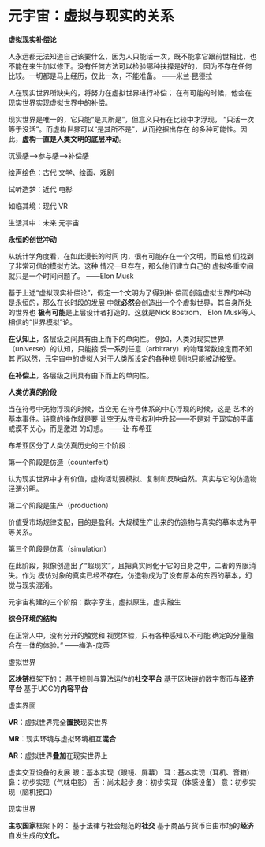 # 元宇宙：虚拟与现实的关系


**虚拟现实补偿论**

人永远都无法知道自己该要什么，因为人只能活一次，既不能拿它跟前世相比，也不能在来生加以修正。没有任何方法可以检验哪种抉择是好的， 因为不存在任何比较。一切都是马上经历，仅此一次，不能准备。 ——米兰·昆德拉

人在现实世界所缺失的，将努力在虚拟世界进行补偿； 在有可能的时候，他会在现实世界实现虚拟世界中的补偿。

现实世界是唯一的，它只能“是其所是”，但意义只有在比较中才浮现， “只活一次等于没活”。而虚构世界可以“是其所不是”，从而挖掘出存在 的多种可能性。因此，**虚构一直是人类文明的底层冲动**。

沉浸感—>参与感—>补偿感

绘声绘色：古代 文学、绘画、戏剧

试听造梦：近代 电影

如临其境：现代 VR

生活其中：未来 元宇宙

**永恒的创世冲动**

从统计学角度看，在如此漫长的时间 内，很有可能存在一个文明，而且他 们找到了非常可信的模拟方法。这种 情况一旦存在，那么他们建立自己的 虚拟多重空间就只是一个时间问题了。 ——Elon Musk

基于上述“虚拟现实补偿论”，假定一个文明为了得到补 偿而创造虚拟世界的冲动是永恒的，那么在长时段的发展 中就**必然**会创造出一个个虚拟世界，其自身所处的世界也 **极有可能**是上层设计者打造的。这就是Nick Bostrom、 Elon Musk等人相信的“世界模拟”论。

**在认知上**，各层级之间具有由上而下的单向性。 例如，人类对现实世界（universe）的认知，只能接 受一系列任意（arbitrary）的物理常数设定而不知其 所以然，元宇宙中的虚拟人对于人类所设定的各种规 则也只能被动接受。

**在补偿上**，各层级之间具有由下而上的单向性。

**人类仿真的阶段**

当在符号中无物浮现的时候，当空无 在符号体系的中心浮现的时候，这是 艺术的基本事件。诗意的操作就是要 让空无从符号权利中升起——不是对 于现实的平庸或漠不关心，而是激进 的幻想。 ——让·布希亚

布希亚区分了人类仿真历史的三个阶段：

第一个阶段是仿造（counterfeit）

认为现实世界中才有价值，虚构活动要模拟、复制和反映自然。真实与它的仿造物泾渭分明。

第二个阶段是生产（production）

价值受市场规律支配，目的是盈利。大规模生产出来的仿造物与真实的摹本成为平等关系。

第三个阶段是仿真（simulation）

在此阶段，拟像创造出了“超现实”，且把真实同化于它的自身之中，二者的界限消失。作为 模仿对象的真实已经不存在，仿造物成为了没有原本的东西的摹本，幻觉与现实混淆。

元宇宙构建的三个阶段：数字孪生，虚拟原生，虚实融生

**综合环境的结构**

在正常人中，没有分开的触觉和 视觉体验，只有各种感知以不可能 确定的分量融合在一体的体验。” ——梅洛-庞蒂

虚拟世界

**区块链**框架下的： 基于规则与算法运作的**社交平台** 基于区块链的数字货币与**经济平台** 基于UGC的**内容平台**

虚实界面

**VR**：虚拟世界完全**置换**现实世界

**MR**：现实环境与虚拟环境相互**混合**

**AR**：虚拟世界**叠加**在现实世界上

虚实交互设备的发展 眼：基本实现（眼镜、屏幕） 耳：基本实现（耳机、音箱） 鼻：初步实现（气味电影） 舌：尚未起步 身：初步实现（体感设备） 意：初步实现（脑机接口）

现实世界

**主权国家**框架下的： 基于法律与社会规范的**社交** 基于商品与货币自由市场的**经济** 自发生成的**文化。**
